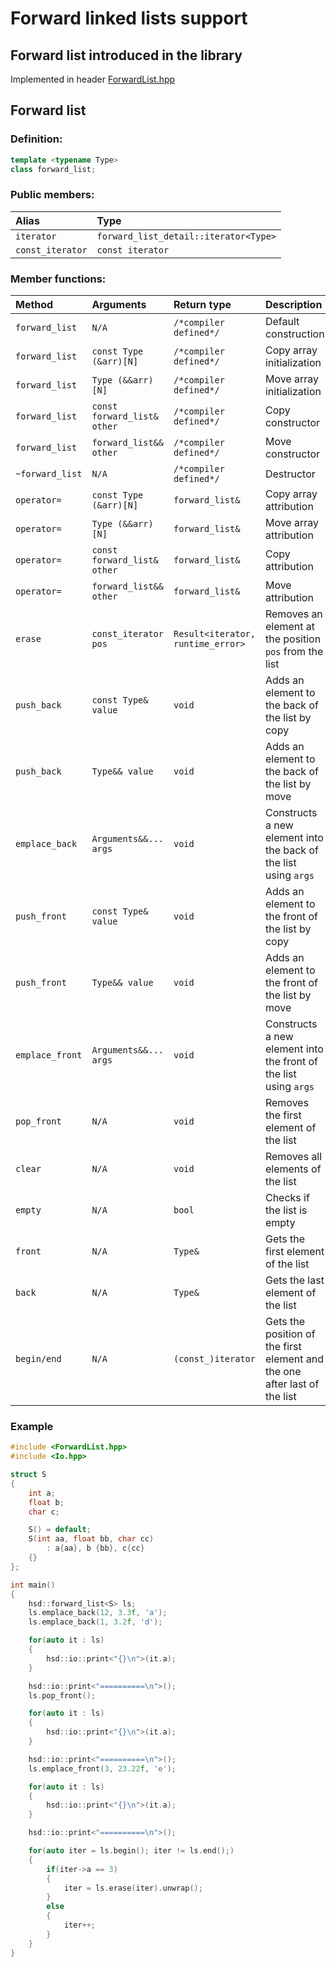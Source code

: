 # Forward linked lists support

## Forward list introduced in the library
Implemented in header [ForwardList.hpp](../cpp/ForwardList.hpp)

## Forward list
### Definition:
```cpp
template <typename Type>
class forward_list;
```

### Public members:
| Alias | Type |
| :---- | :--- |
| `iterator` | `forward_list_detail::iterator<Type>` |
| `const_iterator` | `const iterator` |

### Member functions:
| Method | Arguments | Return type | Description |
| :----- | :-------- | :---------- | :---------- |
| `forward_list` | `N/A` | `/*compiler defined*/` | Default construction |
| `forward_list` | `const Type (&arr)[N]` | `/*compiler defined*/` | Copy array initialization |
| `forward_list` | `Type (&&arr)[N]` | `/*compiler defined*/` | Move array initialization |
| `forward_list` | `const forward_list& other` | `/*compiler defined*/` | Copy constructor |
| `forward_list` | `forward_list&& other` | `/*compiler defined*/` | Move constructor |
| `~forward_list` | `N/A` | `/*compiler defined*/` | Destructor |
| `operator=` | `const Type (&arr)[N]` | `forward_list&` | Copy array attribution |
| `operator=` | `Type (&&arr)[N]` | `forward_list&` | Move array attribution |
| `operator=` | `const forward_list& other` | `forward_list&` | Copy attribution |
| `operator=` | `forward_list&& other` | `forward_list&` | Move attribution |
| `erase` | `const_iterator pos` | `Result<iterator, runtime_error>` | Removes an element at the position `pos` from the list |
| `push_back` | `const Type& value` | `void` | Adds an element to the back of the list by copy |
| `push_back` | `Type&& value` | `void` | Adds an element to the back of the list by move |
| `emplace_back` | `Arguments&&... args` | `void` | Constructs a new element into the back of the list using `args` |
| `push_front` | `const Type& value` | `void` | Adds an element to the front of the list by copy |
| `push_front` | `Type&& value` | `void` | Adds an element to the front of the list by move |
| `emplace_front` | `Arguments&&... args` | `void` | Constructs a new element into the front of the list using `args` |
| `pop_front` | `N/A` | `void` | Removes the first element of the list |
| `clear` | `N/A` | `void` | Removes all elements of the list |
| `empty` | `N/A` | `bool` | Checks if the list is empty |
| `front` | `N/A` | `Type&` | Gets the first element of the list |
| `back` | `N/A` | `Type&` | Gets the last element of the list |
| `begin/end` | `N/A` | `(const_)iterator` | Gets the position of the first element and the one after last of the list |

### Example
```cpp
#include <ForwardList.hpp>
#include <Io.hpp>

struct S
{
    int a;
    float b;
    char c;

    S() = default;
    S(int aa, float bb, char cc)
        : a{aa}, b {bb}, c{cc}
    {}
};

int main()
{
    hsd::forward_list<S> ls;
    ls.emplace_back(12, 3.3f, 'a');
    ls.emplace_back(1, 3.2f, 'd');

    for(auto it : ls)
    {
        hsd::io::print<"{}\n">(it.a);
    }

    hsd::io::print<"==========\n">();
    ls.pop_front();

    for(auto it : ls)
    {
        hsd::io::print<"{}\n">(it.a);
    }

    hsd::io::print<"==========\n">();
    ls.emplace_front(3, 23.22f, 'e');

    for(auto it : ls)
    {
        hsd::io::print<"{}\n">(it.a);
    }

    hsd::io::print<"==========\n">();

    for(auto iter = ls.begin(); iter != ls.end();)
    {
        if(iter->a == 3)
        {
            iter = ls.erase(iter).unwrap();
        }
        else
        {
            iter++;
        }
    }
}
```